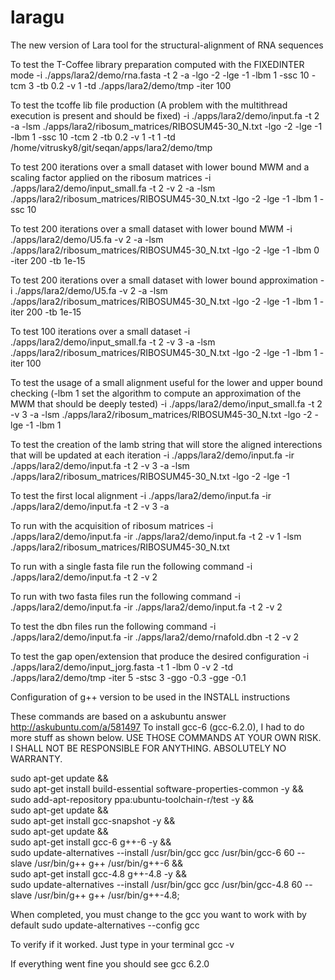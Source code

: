 # laragu
The new version of Lara tool for the structural-alignment of RNA sequences 

To test the T-Coffee library preparation computed with the FIXEDINTER mode
-i ./apps/lara2/demo/rna.fasta -t 2 -a -lgo -2 -lge -1 -lbm 1 -ssc 10 -tcm 3 -tb 0.2 -v 1 -td ./apps/lara2/demo/tmp -iter 100 

To test the tcoffe lib file production (A problem with the multithread execution is present and should be fixed)
-i ./apps/lara2/demo/input.fa -t 2 -a -lsm ./apps/lara2/ribosum_matrices/RIBOSUM45-30_N.txt -lgo -2 -lge -1 -lbm 1 -ssc 10 -tcm 2 -tb 0.2 -v 1 -t 1 -td /home/vitrusky8/git/seqan/apps/lara2/demo/tmp

To test 200 iterations over a small dataset with lower bound MWM and a scaling factor applied on the ribosum matrices
-i ./apps/lara2/demo/input_small.fa -t 2 -v 2 -a -lsm ./apps/lara2/ribosum_matrices/RIBOSUM45-30_N.txt -lgo -2 -lge -1 -lbm 1 -ssc 10

To test 200 iterations over a small dataset with lower bound MWM
-i ./apps/lara2/demo/U5.fa -v 2 -a -lsm ./apps/lara2/ribosum_matrices/RIBOSUM45-30_N.txt -lgo -2 -lge -1 -lbm 0 -iter 200 -tb 1e-15

To test 200 iterations over a small dataset with lower bound approximation
-i ./apps/lara2/demo/U5.fa -v 2 -a -lsm ./apps/lara2/ribosum_matrices/RIBOSUM45-30_N.txt -lgo -2 -lge -1 -lbm 1 -iter 200 -tb 1e-15

To test 100 iterations over a small dataset
-i ./apps/lara2/demo/input_small.fa -t 2 -v 3 -a -lsm ./apps/lara2/ribosum_matrices/RIBOSUM45-30_N.txt -lgo -2 -lge -1 -lbm 1 -iter 100

To test the usage of a small alignment useful for the lower and upper bound checking (-lbm 1 set the algorithm to compute an approximation of the MWM that should be deeply tested)
-i ./apps/lara2/demo/input_small.fa -t 2 -v 3 -a -lsm ./apps/lara2/ribosum_matrices/RIBOSUM45-30_N.txt -lgo -2 -lge -1 -lbm 1

To test the creation of the lamb string that will store the aligned interections that will be updated at each iteration
-i ./apps/lara2/demo/input.fa -ir ./apps/lara2/demo/input.fa -t 2 -v 3 -a -lsm ./apps/lara2/ribosum_matrices/RIBOSUM45-30_N.txt -lgo -2 -lge -1

To test the first local alignment
-i ./apps/lara2/demo/input.fa -ir ./apps/lara2/demo/input.fa -t 2 -v 3 -a

To run with the acquisition of ribosum matrices
-i ./apps/lara2/demo/input.fa -ir ./apps/lara2/demo/input.fa -t 2 -v 1 -lsm ./apps/lara2/ribosum_matrices/RIBOSUM45-30_N.txt

To run with a single fasta file run the following command
-i ./apps/lara2/demo/input.fa -t 2 -v 2

To run with two fasta files run the following command
-i ./apps/lara2/demo/input.fa -ir ./apps/lara2/demo/input.fa -t 2 -v 2

To test the dbn files run the following command
-i ./apps/lara2/demo/input.fa -ir ./apps/lara2/demo/rnafold.dbn -t 2 -v 2

To test the gap open/extension that produce the desired configuration
-i ./apps/lara2/demo/input_jorg.fasta -t 1 -lbm 0 -v 2 -td ./apps/lara2/demo/tmp -iter 5  -stsc 3 -ggo -0.3 -gge -0.1


Configuration of g++ version to be used in the INSTALL instructions

These commands are based on a askubuntu answer http://askubuntu.com/a/581497
To install gcc-6 (gcc-6.2.0), I had to do more stuff as shown below.
USE THOSE COMMANDS AT YOUR OWN RISK. I SHALL NOT BE RESPONSIBLE FOR ANYTHING.
ABSOLUTELY NO WARRANTY.

sudo apt-get update && \
sudo apt-get install build-essential software-properties-common -y && \
sudo add-apt-repository ppa:ubuntu-toolchain-r/test -y && \
sudo apt-get update && \
sudo apt-get install gcc-snapshot -y && \
sudo apt-get update && \
sudo apt-get install gcc-6 g++-6 -y && \
sudo update-alternatives --install /usr/bin/gcc gcc /usr/bin/gcc-6 60 --slave /usr/bin/g++ g++ /usr/bin/g++-6 && \
sudo apt-get install gcc-4.8 g++-4.8 -y && \
sudo update-alternatives --install /usr/bin/gcc gcc /usr/bin/gcc-4.8 60 --slave /usr/bin/g++ g++ /usr/bin/g++-4.8;

When completed, you must change to the gcc you want to work with by default
sudo update-alternatives --config gcc

To verify if it worked. Just type in your terminal
gcc -v

If everything went fine you should see gcc 6.2.0
